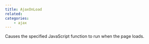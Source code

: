 ```yaml
---
title: AjaxOnLoad
related:
categories:
    - ajax
---
```


Causes the specified JavaScript function to run when the page loads.